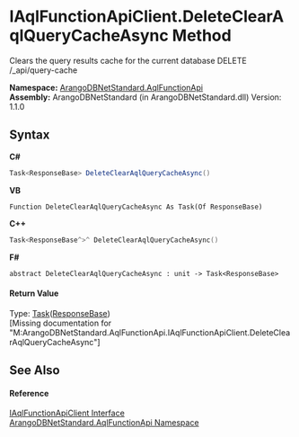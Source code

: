 # IAqlFunctionApiClient.DeleteClearAqlQueryCacheAsync Method 
 

Clears the query results cache for the current database DELETE /_api/query-cache

**Namespace:**&nbsp;<a href="9e7a61c2-48d3-6f6b-39e9-eee0bd305b09">ArangoDBNetStandard.AqlFunctionApi</a><br />**Assembly:**&nbsp;ArangoDBNetStandard (in ArangoDBNetStandard.dll) Version: 1.1.0

## Syntax

**C#**<br />
``` C#
Task<ResponseBase> DeleteClearAqlQueryCacheAsync()
```

**VB**<br />
``` VB
Function DeleteClearAqlQueryCacheAsync As Task(Of ResponseBase)
```

**C++**<br />
``` C++
Task<ResponseBase^>^ DeleteClearAqlQueryCacheAsync()
```

**F#**<br />
``` F#
abstract DeleteClearAqlQueryCacheAsync : unit -> Task<ResponseBase> 

```


#### Return Value
Type: <a href="https://docs.microsoft.com/dotnet/api/system.threading.tasks.task-1" target="_blank" rel="noopener noreferrer">Task</a>(<a href="1fbe7dd1-a696-f52b-4750-102bf0210603">ResponseBase</a>)<br />\[Missing <returns> documentation for "M:ArangoDBNetStandard.AqlFunctionApi.IAqlFunctionApiClient.DeleteClearAqlQueryCacheAsync"\]

## See Also


#### Reference
<a href="da9945b8-752e-157a-52b4-f4900735e9a0">IAqlFunctionApiClient Interface</a><br /><a href="9e7a61c2-48d3-6f6b-39e9-eee0bd305b09">ArangoDBNetStandard.AqlFunctionApi Namespace</a><br />